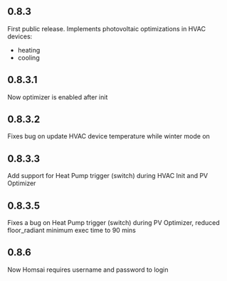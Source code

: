 ## 0.8.3

First public release.
Implements photovoltaic optimizations in HVAC devices:

- heating
- cooling

## 0.8.3.1

Now optimizer is enabled after init

## 0.8.3.2

Fixes bug on update HVAC device temperature while winter mode on

## 0.8.3.3

Add support for Heat Pump trigger (switch) during HVAC Init and PV Optimizer

## 0.8.3.5

Fixes a bug on Heat Pump trigger (switch) during PV Optimizer, reduced floor_radiant minimum exec time to 90 mins

## 0.8.6

Now Homsai requires username and password to login
